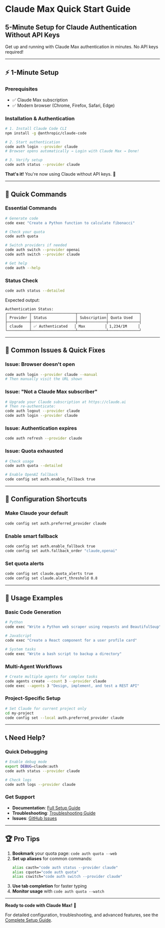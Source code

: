 # Claude Max Quick Start Guide
## 5-Minute Setup for Claude Authentication Without API Keys

Get up and running with Claude Max authentication in minutes. No API keys required!

---

## ⚡ **1-Minute Setup**

### Prerequisites
- ✅ Claude Max subscription
- ✅ Modern browser (Chrome, Firefox, Safari, Edge)

### Installation & Authentication
```bash
# 1. Install Claude Code CLI
npm install -g @anthropic/claude-code

# 2. Start authentication
code auth login --provider claude
# Browser opens automatically → Login with Claude Max → Done!

# 3. Verify setup
code auth status --provider claude
```

**That's it!** You're now using Claude without API keys. 🎉

---

## 🚀 **Quick Commands**

### Essential Commands
```bash
# Generate code
code exec "Create a Python function to calculate fibonacci"

# Check your quota
code auth quota

# Switch providers if needed
code auth switch --provider openai
code auth switch --provider claude

# Get help
code auth --help
```

### Status Check
```bash
code auth status --detailed
```
Expected output:
```
Authentication Status:
┌──────────┬────────────────────┬─────────────┬──────────────┐
│ Provider │ Status             │ Subscription│ Quota Used   │
├──────────┼────────────────────┼─────────────┼──────────────┤
│ claude   │ ✅ Authenticated   │ Max         │ 1,234/1M     │
└──────────┴────────────────────┴─────────────┴──────────────┘
```

---

## 🔧 **Common Issues & Quick Fixes**

### Issue: Browser doesn't open
```bash
code auth login --provider claude --manual
# Then manually visit the URL shown
```

### Issue: "Not a Claude Max subscriber"
```bash
# Upgrade your Claude subscription at https://claude.ai
# Then re-authenticate:
code auth logout --provider claude
code auth login --provider claude
```

### Issue: Authentication expires
```bash
code auth refresh --provider claude
```

### Issue: Quota exhausted
```bash
# Check usage
code auth quota --detailed

# Enable OpenAI fallback
code config set auth.enable_fallback true
```

---

## 🎯 **Configuration Shortcuts**

### Make Claude your default
```bash
code config set auth.preferred_provider claude
```

### Enable smart fallback
```bash
code config set auth.enable_fallback true
code config set auth.fallback_order "claude,openai"
```

### Set quota alerts
```bash
code config set claude.quota_alerts true
code config set claude.alert_threshold 0.8
```

---

## 📱 **Usage Examples**

### Basic Code Generation
```bash
# Python
code exec "Write a Python web scraper using requests and BeautifulSoup"

# JavaScript
code exec "Create a React component for a user profile card"

# System tasks
code exec "Write a bash script to backup a directory"
```

### Multi-Agent Workflows
```bash
# Create multiple agents for complex tasks
code agents create --count 3 --provider claude
code exec --agents 3 "Design, implement, and test a REST API"
```

### Project-Specific Setup
```bash
# Set Claude for current project only
cd my-project
code config set --local auth.preferred_provider claude
```

---

## 📞 **Need Help?**

### Quick Debugging
```bash
# Enable debug mode
export DEBUG=claude:auth
code auth status --provider claude

# Check logs
code auth logs --provider claude
```

### Get Support
- **Documentation**: [Full Setup Guide](./claude-max-setup-guide.md)
- **Troubleshooting**: [Troubleshooting Guide](./claude-auth-troubleshooting.md)
- **Issues**: [GitHub Issues](https://github.com/anthropics/claude-code/issues)

---

## 🏆 **Pro Tips**

1. **Bookmark** your quota page: `code auth quota --web`
2. **Set up aliases** for common commands:
   ```bash
   alias cauth="code auth status --provider claude"
   alias cquota="code auth quota"
   alias cswitch="code auth switch --provider claude"
   ```
3. **Use tab completion** for faster typing
4. **Monitor usage** with `code auth quota --watch`

---

**Ready to code with Claude Max!** 🚀

For detailed configuration, troubleshooting, and advanced features, see the [Complete Setup Guide](./claude-max-setup-guide.md).